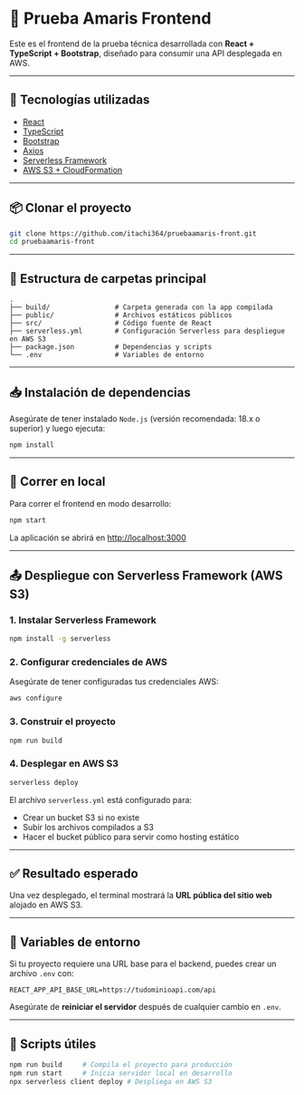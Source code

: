 # 🧪 Prueba Amaris Frontend

Este es el frontend de la prueba técnica desarrollada con **React + TypeScript + Bootstrap**, diseñado para consumir una API desplegada en AWS.

---

## 🚀 Tecnologías utilizadas

- [React](https://reactjs.org/)
- [TypeScript](https://www.typescriptlang.org/)
- [Bootstrap](https://getbootstrap.com/)
- [Axios](https://axios-http.com/)
- [Serverless Framework](https://www.serverless.com/)
- [AWS S3 + CloudFormation](https://aws.amazon.com/s3/)

---

## 📦 Clonar el proyecto

```bash
git clone https://github.com/itachi364/pruebaamaris-front.git
cd pruebaamaris-front
```

---

## 📁 Estructura de carpetas principal

```
.
├── build/                # Carpeta generada con la app compilada
├── public/               # Archivos estáticos públicos
├── src/                  # Código fuente de React
├── serverless.yml        # Configuración Serverless para despliegue en AWS S3
├── package.json          # Dependencias y scripts
└── .env                  # Variables de entorno
```

---

## 📥 Instalación de dependencias

Asegúrate de tener instalado `Node.js` (versión recomendada: 18.x o superior) y luego ejecuta:

```bash
npm install
```

---

## 🧪 Correr en local

Para correr el frontend en modo desarrollo:

```bash
npm start
```

La aplicación se abrirá en [http://localhost:3000](http://localhost:3000)

---

## 📤 Despliegue con Serverless Framework (AWS S3)

### 1. Instalar Serverless Framework

```bash
npm install -g serverless
```

### 2. Configurar credenciales de AWS

Asegúrate de tener configuradas tus credenciales AWS:

```bash
aws configure
```

### 3. Construir el proyecto

```bash
npm run build
```

### 4. Desplegar en AWS S3

```bash
serverless deploy
```

El archivo `serverless.yml` está configurado para:

- Crear un bucket S3 si no existe
- Subir los archivos compilados a S3
- Hacer el bucket público para servir como hosting estático

---

## ✅ Resultado esperado

Una vez desplegado, el terminal mostrará la **URL pública del sitio web** alojado en AWS S3.

---

## 🔐 Variables de entorno

Si tu proyecto requiere una URL base para el backend, puedes crear un archivo `.env` con:

```env
REACT_APP_API_BASE_URL=https://tudominioapi.com/api
```

Asegúrate de **reiniciar el servidor** después de cualquier cambio en `.env`.

---

## 🧹 Scripts útiles

```bash
npm run build     # Compila el proyecto para producción
npm run start     # Inicia servidor local en desarrollo
npx serverless client deploy # Despliega en AWS S3
```
